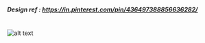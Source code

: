 
##### Design ref : https://in.pinterest.com/pin/436497388856636282/
#
#
![alt text](https://firebasestorage.googleapis.com/v0/b/studentproject-8fe66.appspot.com/o/Screenshot_20181118-115745.jpg?alt=media&token=ec6d33eb-cc6f-4944-a6eb-a9a7cf273347?thumbnail "title")
